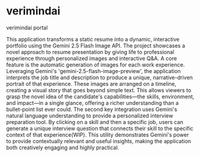 # verimindai
verimindai portal

This application transforms a static resume into a dynamic, interactive portfolio using the Gemini 2.5 Flash Image API. The project showcases a novel approach to resume presentation by giving life to professional experience through personalized images and interactive Q&A.
A core feature is the automatic generation of images for each work experience. Leveraging Gemini's 'gemini-2.5-flash-image-preview', the application interprets the job title and description to produce a unique, narrative-driven portrait of that experience. These images are arranged on a timeline, creating a visual story that goes beyond simple text. This allows viewers to grasp the novel idea of the candidate's capabilities—the skills, environment, and impact—in a single glance, offering a richer understanding than a bullet-point list ever could.
The second key integration uses Gemini's natural language understanding to provide a personalized interview preparation tool. By clicking on a skill and then a specific job, users can generate a unique interview question that connects their skill to the specific context of that experience(WIP). This utility demonstrates Gemini's power to provide contextually relevant and useful insights, making the application both creatively engaging and highly practical.
